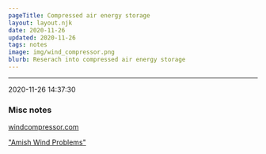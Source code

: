 ```yaml
---
pageTitle: Compressed air energy storage
layout: layout.njk
date: 2020-11-26
updated: 2020-11-26
tags: notes 
image: img/wind_compressor.png
blurb: Reserach into compressed air energy storage
---
```


---
2020-11-26 14:37:30

### Misc notes

[windcompressor.com](http://windcompressor.com/)

["Amish Wind Problems"](http://ucsustainability.blogspot.com/2009/01/amish-wind-problems.html?m=1)




